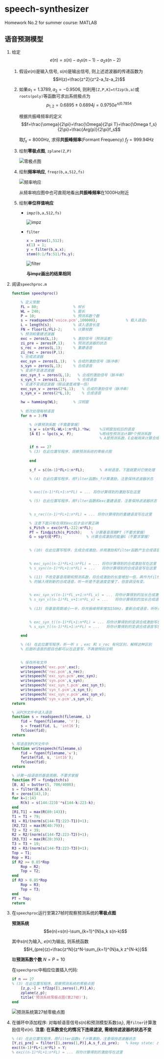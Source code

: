 # speech-synthesizer
Homework No.2 for summer course: MATLAB

## 语音预测模型

1. 给定 $$e(n)=s(n)-a_1s(n-1)-a_2s(n-2)$$

    1. 假设$e(n)$是输入信号, $s(n)$是输出信号, 则上述滤波器的传递函数为 $$H(z)=\frac{z^2}{z^2-a_1z-a_2}$$

    2. 如果$a_1=1.3789, a_2=-0.9506$, 则利用`[Z,P,K]=tf2zp(b,a)`或`roots(poly)`等函数可求出系统极点为 $$p_{1,2}=0.6895\pm 0.6894j=0.9750e^{\pm j0.7854}$$

        根据共振峰频率的定义 $$f=\frac{\omega}{2\pi}=\frac{\Omega}{2\pi T}=\frac{\Omega f_s}{2\pi}=\frac{Arg(p)}{2\pi}f_s$$

        取$f_s=8000\text{Hz}$, 求得**共振峰频率**(Formant Frequency) $f_f=999.94\text{Hz}$

    3. 绘制**零极点图**, `zplane(Z,P)`

        ![零极点图](pic/zplane.png)

    4. 绘制**频率响应**, `freqz(b,a,512,fs)`

        ![频率响应](pic/freqz.png)

        从频率响应图中也可直观地看出**共振峰频率**在1000Hz附近

    5. 绘制**单位样值响应**

        * `impz(b,a,512,fs)`

            ![impz](pic/impz.png)

        * `filter`

            ```matlab
            x = zeros(1,512);
            x(1) = 1;
            y = filter(b,a,x);
            stem(0:1/fs:511/fs,y);
            ```

            ![filter](pic/filter.png)

            **与impz画出的结果相同**

2. 阅读`speechproc.m`

    ```matlab
    function speechproc()

        % 定义常数
        FL = 80;                % 帧长
        WL = 240;               % 窗长
        P = 10;                 % 预测系数个数
        s = readspeech('voice.pcm',100000);             % 载入语音s
        L = length(s);          % 读入语音长度
        FN = floor(L/FL)-2;     % 计算帧数
        % 预测和重建滤波器
        exc = zeros(L,1);       % 激励信号（预测误差）
        zi_pre = zeros(P,1);    % 预测滤波器的状态
        s_rec = zeros(L,1);     % 重建语音
        zi_rec = zeros(P,1);
        % 合成滤波器
        exc_syn = zeros(L,1);   % 合成的激励信号（脉冲串）
        s_syn = zeros(L,1);     % 合成语音
        % 变调不变速滤波器
        exc_syn_t = zeros(L,1);   % 合成的激励信号（脉冲串）
        s_syn_t = zeros(L,1);     % 合成语音
        % 变速不变调滤波器（假设速度减慢一倍）
        exc_syn_v = zeros(2*L,1);   % 合成的激励信号（脉冲串）
        s_syn_v = zeros(2*L,1);     % 合成语音

        hw = hamming(WL);       % 汉明窗
        
        % 依次处理每帧语音
        for n = 3:FN

            % 计算预测系数（不需要掌握）
            s_w = s(n*FL-WL+1:n*FL).*hw;    %汉明窗加权后的语音
            [A E] = lpc(s_w, P);            %用线性预测法计算P个预测系数
                                            % A是预测系数，E会被用来计算合成激励的能量

            if n == 27
            % (3) 在此位置写程序，观察预测系统的零极点图
                
            end
            
            s_f = s((n-1)*FL+1:n*FL);       % 本帧语音，下面就要对它做处理

            % (4) 在此位置写程序，用filter函数s_f计算激励，注意保持滤波器状态

            
            % exc((n-1)*FL+1:n*FL) = ... 将你计算得到的激励写在这里

            % (5) 在此位置写程序，用filter函数和exc重建语音，注意保持滤波器状态

            
            % s_rec((n-1)*FL+1:n*FL) = ... 将你计算得到的重建语音写在这里

            % 注意下面只有在得到exc后才会计算正确
            s_Pitch = exc(n*FL-222:n*FL);
            PT = findpitch(s_Pitch);    % 计算基音周期PT（不要求掌握）
            G = sqrt(E*PT);           % 计算合成激励的能量G（不要求掌握）

            
            % (10) 在此位置写程序，生成合成激励，并用激励和filter函数产生合成语音

            
            % exc_syn((n-1)*FL+1:n*FL) = ... 将你计算得到的合成激励写在这里
            % s_syn((n-1)*FL+1:n*FL) = ...   将你计算得到的合成语音写在这里

            % (11) 不改变基音周期和预测系数，将合成激励的长度增加一倍，再作为filter
            % 的输入得到新的合成语音，听一听是不是速度变慢了，但音调没有变。

            
            % exc_syn_v((n-1)*FL_v+1:n*FL_v) = ... 将你计算得到的加长合成激励写在这里
            % s_syn_v((n-1)*FL_v+1:n*FL_v) = ...   将你计算得到的加长合成语音写在这里
            
            % (13) 将基音周期减小一半，将共振峰频率增加150Hz，重新合成语音，听听是啥感受～

            
            % exc_syn_t((n-1)*FL+1:n*FL) = ... 将你计算得到的变调合成激励写在这里
            % s_syn_t((n-1)*FL+1:n*FL) = ...   将你计算得到的变调合成语音写在这里
            
        end

        % (6) 在此位置写程序，听一听 s ，exc 和 s_rec 有何区别，解释这种区别
        % 后面听语音的题目也都可以在这里写，不再做特别注明
        

        % 保存所有文件
        writespeech('exc.pcm',exc);
        writespeech('rec.pcm',s_rec);
        writespeech('exc_syn.pcm',exc_syn);
        writespeech('syn.pcm',s_syn);
        writespeech('exc_syn_t.pcm',exc_syn_t);
        writespeech('syn_t.pcm',s_syn_t);
        writespeech('exc_syn_v.pcm',exc_syn_v);
        writespeech('syn_v.pcm',s_syn_v);
    return

    % 从PCM文件中读入语音
    function s = readspeech(filename, L)
        fid = fopen(filename, 'r');
        s = fread(fid, L, 'int16');
        fclose(fid);
    return

    % 写语音到PCM文件中
    function writespeech(filename,s)
        fid = fopen(filename,'w');
        fwrite(fid, s, 'int16');
        fclose(fid);
    return

    % 计算一段语音的基音周期，不要求掌握
    function PT = findpitch(s)
    [B, A] = butter(5, 700/4000);
    s = filter(B,A,s);
    R = zeros(143,1);
    for k=1:143
        R(k) = s(144:223)'*s(144-k:223-k);
    end
    [R1,T1] = max(R(80:143));
    T1 = T1 + 79;
    R1 = R1/(norm(s(144-T1:223-T1))+1);
    [R2,T2] = max(R(40:79));
    T2 = T2 + 39;
    R2 = R2/(norm(s(144-T2:223-T2))+1);
    [R3,T3] = max(R(20:39));
    T3 = T3 + 19;
    R3 = R3/(norm(s(144-T3:223-T3))+1);
    Top = T1;
    Rop = R1;
    if R2 >= 0.85*Rop
        Rop = R2;
        Top = T2;
    end
    if R3 > 0.85*Rop
        Rop = R3;
        Top = T3;
    end
    PT = Top;
    return
    ```

3. 在`speechproc`运行至第27帧时观察预测系统的**零极点图**

    **预测系统** $$e(n)=s(n)-\sum_{k=1}^{N}a_k s(n-k)$$

    其中$s(n)$为输入, $e(n)$为输出, 则系统函数 $$H_{pre}(z)=\frac{z^N}{z^N-\sum_{k=1}^{N}a_k z^{N-k}}$$

    取**预测系数个数** $N=P=10$

    在`speechproc`中相应位置插入代码:

    ```matlab
    if n == 27
    % (3) 在此位置写程序，观察预测系统的零极点图
        [z,p,~] = tf2zp([1,zeros(1,P)],A);
        zplane(z,p);
        title('预测系统零极点图(第27帧)');
    end
    ```

    ![预测系统第27帧零极点图](pic/zplane-pre27.png)

4. 在循环中添加程序: 对每帧语音信号$s(n)$和预测模型系数$\{a_i\}$, 用`filter`计算激励信号$e(n)$. **注意: 在系数变化的情况下连续滤波, 需维持滤波器的状态不变**

    ```matlab
    % (4) 在此位置写程序，用filter函数s_f计算激励，注意保持滤波器状态
    [Y,zi_pre] = filter([1,zeros(1,P)],A,s_f,zi_pre);   % keep state: zi_pre
    exc((n-1)*FL+1:n*FL) = Y;
    % exc((n-1)*FL+1:n*FL) = ... 将你计算得到的激励写在这里
    ```
